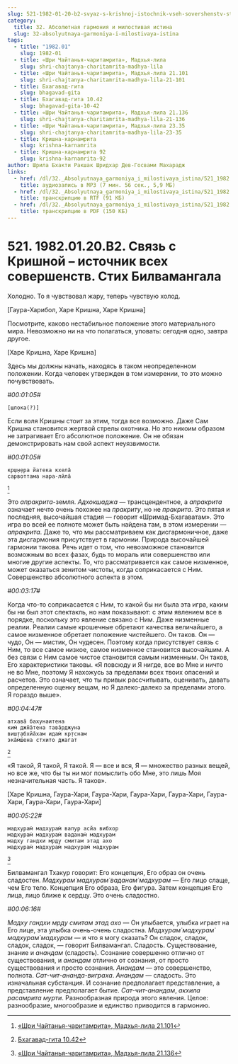 ```yaml
---
slug: 521-1982-01-20-b2-svyaz-s-krishnoj-istochnik-vseh-sovershenstv-stih-bilvamangala
category:
  title: 32. Абсолютная гармония и милостивая истина
  slug: 32-absolyutnaya-garmoniya-i-milostivaya-istina
tags:
  - title: "1982.01"
    slug: 1982-01
  - title: «Шри Чайтанья-чаритамрита», Мадхья-лила
    slug: shri-chajtanya-charitamrita-madhya-lila
  - title: «Шри Чайтанья-чаритамрита», Мадхья-лила 21.101
    slug: shri-chajtanya-charitamrita-madhya-lila-21-101
  - title: Бхагавад-гита
    slug: bhagavad-gita
  - title: Бхагавад-гита 10.42
    slug: bhagavad-gita-10-42
  - title: «Шри Чайтанья-чаритамрита», Мадхья-лила 21.136
    slug: shri-chajtanya-charitamrita-madhya-lila-21-136
  - title: «Шри Чайтанья-чаритамрита», Мадхья-лила 23.35
    slug: shri-chajtanya-charitamrita-madhya-lila-23-35
  - title: Кришна-карнамрита
    slug: krishna-karnamrita
  - title: Кришна-карнамрита 92
    slug: krishna-karnamrita-92
author: Шрила Бхакти Ракшак Шридхар Дев-Госвами Махарадж
links:
  - href: /dl/32._Absolyutnaya_garmoniya_i_milostivaya_istina/521_1982.01.20.B2_SridharMj_Svjaz_s_Krishnoj_istochnik_vseh_sovershenstv_Stih_Bilvamangala.mp3
    title: аудиозапись в MP3 (7 мин. 56 сек., 5,9 МБ)
  - href: /dl/32._Absolyutnaya_garmoniya_i_milostivaya_istina/521_1982.01.20.B2_SridharMj_Svjaz_s_Krishnoj_istochnik_vseh_sovershenstv_Stih_Bilvamangala.rtf
    title: транскрипцию в RTF (91 КБ)
  - href: /dl/32._Absolyutnaya_garmoniya_i_milostivaya_istina/521_1982.01.20.B2_SridharMj_Svjaz_s_Krishnoj_istochnik_vseh_sovershenstv_Stih_Bilvamangala.pdf
    title: транскрипцию в PDF (150 КБ)
---
```


# 521. 1982.01.20.B2. Связь с Кришной – источник всех совершенств. Стих Билвамангала

Холодно. То я чувствовал жару, теперь чувствую холод.

[Гаура-Харибол, Харе Кришна, Харе Кришна]

Посмотрите, каково нестабильное положение этого материального мира. Невозможно ни на что полагаться, уповать: сегодня одно, завтра другое.

[Харе Кришна, Харе Кришна]

Здесь мы должны начать, находясь в таком неопределенном положении. Когда человек утвержден в том измерении, то это можно почувствовать.

*#00:01:05#*

    [шлока(?)]

Если воля Кришны стоит за этим, тогда все возможно. Даже Сам Кришна становится жертвой стрелы охотника. Но это никоим образом не затрагивает Его абсолютное положение. Он не обязан демонстрировать нам свой аспект неуязвимости.

*#00:01:05#*

    кр̣ш̣н̣ера йатека кхела̄
    сарвоттама нара-лӣла̄
[^_ftn1]

Это *апракрита*-земля. *Адхокшаджа* — трансцендентное, а *апракрита* означает нечто очень похожее на *пракриту*, но не *пракрита*. Это пятая и последняя, высочайшая стадия — говорит «Шримад-Бхагаватам». Это игра во всей ее полноте может быть найдена там, в этом измерении — *апракрита*. Даже то, что мы рассматриваем как дисгармоничное, даже эта дисгармония присутствует в гармонии. Природа высочайшей гармонии такова. Речь идет о том, что невозможное становится возможным во всех фазах, будь то мораль или совершенство или многие другие аспекты. То, что рассматривается как самое низменное, может оказаться зенитом чистоты, когда соприкасается с Ним. Совершенство абсолютного аспекта в этом.

*#00:03:17#*

Когда что-то соприкасается с Ним, то какой бы ни была эта игра, каким бы ни был этот спектакль, но нам показывают: с этим явлением все в порядке, поскольку это явление связано с Ним. Даже низменные реалии. Реалии самые крошечные обретают качества величайшего, а самое низменное обретает положение чистейшего. Он таков. Он — чудо, Он — мистик, Он чудесен. Поэтому когда присутствует связь с Ним, то все самое низкое, самое низменное становится высочайшим. А без связи с Ним самое чистое становится самым низменным. Он таков, Его характеристики таковы. «Я повсюду и Я нигде, все во Мне и ничто не во Мне, поэтому Я нахожусь за пределами всех твоих опасений и расчетов. Это означает, что ты привык рассчитывать, оценивать, давать определенную оценку вещам, но Я далеко-далеко за пределами этого. Я гораздо выше».

*#00:04:47#*

    атхава̄ бахунаитена
    ким̇ джн̃а̄тена тава̄рджуна
    виш̣т̣абхйа̄хам идам̇ кр̣тснам
    эка̄м̇ш́ена стхито джагат
[^_ftn2]

«Я такой, Я такой, Я такой. Я — все и вся, Я — множество разных вещей, но все же, что бы ты ни мог помыслить обо Мне, это лишь Моя незначительная часть. Я таков».

[Харе Кришна, Гаура-Хари, Гаура-Хари, Гаура-Хари, Гаура-Хари, Гаура-Хари, Гаура-Хари, Гаура-Хари]

*#00:05:22#*

    мадхурам̇ мадхурам̇ вапур асйа вибхор
    мадхурам̇ мадхурам̇ ваданам̇ мадхурам
    мадху гандхи мр̣ду смитам этад ахо
    мадхурам̇ мадхурам̇ мадхурам̇ мадхурам
[^_ftn3]

Билвамангал Тхакур говорит: Его концепция, Его образ он очень сладостен. *Мадхурам̇ мадхурам̇ ваданам̇ мадхурам* — Его лицо слаще, чем Его тело. Концепция Его образа, Его фигура. Затем концепция Его лица, лицо ближе к сердцу. Это очень сладостно.

*#00:06:16#*

*Мадху гандхи мр̣ду смитам этад ахо* — Он улыбается, улыбка играет на Его лице, эта улыбка очень-очень сладостна. *Мадхурам̇ мадхурам̇ мадхурам̇ мадхурам* — и что я могу сказать? Он сладок, сладок, сладок, сладок, — говорит Билвамангал. Сладость. Существование, знание и *анандам* (сладость). Сознание совершенно отлично от существования, и *анандам* отлично от сознания, от просто существования и просто сознания. *Анандам* — это совершенство, полнота. *Сат-чит-ананда-виграха*. *Анандам* — сладость. Это изначальная субстанция. И сознание предполагает представление, а представление предполагает бытие. *Сат-чит-анандам*, *акхила расамрита мурти*. Разнообразная природа этого явления. Целое: разнообразие, многообразие и единство приводится в гармонию.



[^_ftn1]: [«Шри Чайтанья-чаритамрита», Мадхья-лила 21.101](../notes/shri-chajtanya-charitamrita-madhya-lila/shri-chajtanya-charitamrita-madhya-lila-21-101.md)

[^_ftn2]: [Бхагавад-гита 10.42](../notes/bhagavad-gita/bhagavad-gita-10-42.md)

[^_ftn3]: [«Шри Чайтанья-чаритамрита», Мадхья-лила 21.136](../notes/shri-chajtanya-charitamrita-madhya-lila/shri-chajtanya-charitamrita-madhya-lila-21-136.md)
